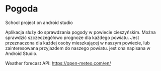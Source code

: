 # Pogoda
School project on android studio

Aplikacja służy do sprawdzania pogody w powiecie cieszyńskim. Można sprawdzić szczeczegółowo prognoze dla każdego powiatu.
Jest przeznaczona dla każdej osoby mieszkającej w naszym powiecie, lub zainteresowana przyjazdem do naszego powiatu.
jest ona napisana w Android Studio.

Weather forecast API:
https://open-meteo.com/en/
